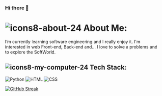 ### Hi there 👋

# ![icons8-about-24](https://user-images.githubusercontent.com/104040753/199598086-fb96e0fa-3b44-47c3-b769-4dd30fbe0b14.png) About Me:
I’m currently learning software engineering and I really enjoy it. I'm interested in web Front-end, Back-end and... I love to solve a problems and to explore the SoftWorld.

## ![icons8-my-computer-24](https://user-images.githubusercontent.com/104040753/199597439-ab696702-cee3-4c96-aa83-af6204bac131.png) Tech Stack:
![Python](https://img.shields.io/badge/python-3670A0?style=flat&logo=python&logoColor=ffdd54) ![HTML](https://img.shields.io/badge/-HTML-yellowgreen) ![CSS](https://img.shields.io/badge/-CSS-orange) 

[![GitHub Streak](https://github-readme-streak-stats.herokuapp.com?user=Georgi%20Jelev&mode=weekly)](https://git.io/streak-stats)





